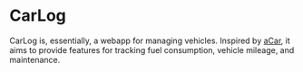 # CarLog

CarLog is, essentially, a webapp for managing vehicles. Inspired by [aCar](https://www.zonewalker.com/acar), it aims to provide features for tracking fuel consumption, vehicle mileage, and maintenance.